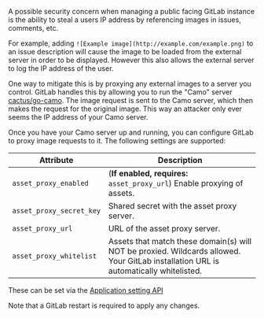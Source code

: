A possible security concern when managing a public facing GitLab instance is
the ability to steal a users IP address by referencing images in issues, comments, etc.

For example, adding `![Example image](http://example.com/example.png)` to
an issue description will cause the image to be loaded from the external
server in order to be displayed.  However this also allows the external server
to log the IP address of the user.

One way to mitigate this is by proxying any external images to a server you
control.  GitLab handles this by allowing you to run the "Camo" server
[cactus/go-camo](https://github.com/cactus/go-camo#how-it-works).
The image request is sent to the Camo server, which then makes the request for
the original image.  This way an attacker only ever seems the IP address
of your Camo server.

Once you have your Camo server up and running, you can configure GitLab to
proxy image requests to it.  The following settings are supported:

| Attribute | Description |
| --------- | ----------- |
| `asset_proxy_enabled`                    | (**If enabled, requires:** `asset_proxy_url`) Enable proxying of assets. |
| `asset_proxy_secret_key`                 | Shared secret with the asset proxy server. |
| `asset_proxy_url`                        | URL of the asset proxy server. |
| `asset_proxy_whitelist`                  | Assets that match these domain(s) will NOT be proxied. Wildcards allowed. Your GitLab installation URL is automatically whitelisted. |


These can be set via the [Application setting API](../api/settings.md)

Note that a GitLab restart is required to apply any changes.
